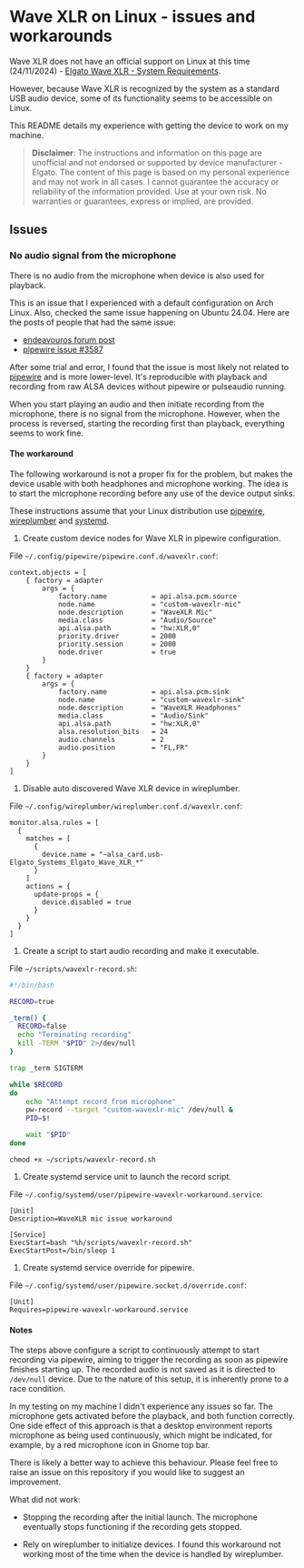 # Wave XLR on Linux - issues and workarounds 

Wave XLR does not have an official support on Linux at this time (24/11/2024) - [Elgato Wave XLR - System Requirements](https://help.elgato.com/hc/en-us/articles/4404864886157-Elgato-Wave-XLR-System-Requirements).

However, because Wave XLR is recognized by the system as a standard USB audio device, some of its functionality seems to be accessible on Linux.

This README details my experience with getting the device to work on my machine.

> **Disclaimer**: The instructions and information on this page are unofficial and not endorsed or supported by device manufacturer - Elgato. 
> The content of this page is based on my personal experience and may not work in all cases.
> I cannot guarantee the accuracy or reliability of the information provided. Use at your own risk. No warranties or guarantees, express or implied, are provided.

## Issues

### No audio signal from the microphone

There is no audio from the microphone when device is also used for playback.

This is an issue that I experienced with a default configuration on Arch Linux. Also, checked the same issue happening on Ubuntu 24.04.
Here are the posts of people that had the same issue:
* [endeavouros forum post](https://forum.endeavouros.com/t/cannot-use-mic-when-output-input-are-selected-on-sound-device/43275/13)
* [pipewire issue #3587](https://gitlab.freedesktop.org/pipewire/pipewire/-/issues/3587)

After some trial and error, I found that the issue is most likely not related to [pipewire](https://pipewire.org/) and is more lower-level. It's reproducible with playback and recording from raw ALSA devices without pipewire or pulseaudio running.

When you start playing an audio and then initiate recording from the microphone, there is no signal from the microphone. However, when the process is reversed, starting the recording first than playback, everything seems to work fine.

#### The workaround

The following workaround is not a proper fix for the problem, but makes the device usable with both headphones and microphone working.
The idea is to start the microphone recording before any use of the device output sinks. 

These instructions assume that your Linux distribution use [pipewire](https://pipewire.org/), [wireplumber](https://pipewire.pages.freedesktop.org/wireplumber/) and [systemd](https://systemd.io/).

1. Create custom device nodes for Wave XLR in pipewire configuration. 

File `~/.config/pipewire/pipewire.conf.d/wavexlr.conf`:
```
context.objects = [
    { factory = adapter
        args = {
            factory.name           = api.alsa.pcm.source
            node.name              = "custom-wavexlr-mic"
            node.description       = "WaveXLR Mic"
            media.class            = "Audio/Source"
            api.alsa.path          = "hw:XLR,0"
            priority.driver        = 2000
            priority.session       = 2000
            node.driver            = true
        }
    }
    { factory = adapter
        args = {
            factory.name           = api.alsa.pcm.sink
            node.name              = "custom-wavexlr-sink"
            node.description       = "WaveXLR Headphones"
            media.class            = "Audio/Sink"
            api.alsa.path          = "hw:XLR,0"
            alsa.resolution_bits   = 24
            audio.channels         = 2
            audio.position         = "FL,FR"
        }
    }
]
```

1. Disable auto discovered Wave XLR device in wireplumber. 

File `~/.config/wireplumber/wireplumber.conf.d/wavexlr.conf`:
```
monitor.alsa.rules = [
  {
    matches = [
      {
        device.name = "~alsa_card.usb-Elgato_Systems_Elgato_Wave_XLR_*"
      }
    ]
    actions = {
      update-props = {
        device.disabled = true
      }
    }
  }
]
```

1. Create a script to start audio recording and make it executable.

File `~/scripts/wavexlr-record.sh`:
```sh
#!/bin/bash

RECORD=true

_term() { 
  RECORD=false
  echo "Terminating recording" 
  kill -TERM "$PID" 2>/dev/null
}

trap _term SIGTERM

while $RECORD
do
    echo "Attempt record from microphone" 
    pw-record --target "custom-wavexlr-mic" /dev/null &
    PID=$!

    wait "$PID"
done
```

```
chmod +x ~/scripts/wavexlr-record.sh 
```

1. Create systemd service unit to launch the record script.

File `~/.config/systemd/user/pipewire-wavexlr-workaround.service`:
```
[Unit]
Description=WaveXLR mic issue workaround

[Service]
ExecStart=bash "%h/scripts/wavexlr-record.sh"
ExecStartPost=/bin/sleep 1
```

1. Create systemd service override for pipewire.

File `~/.config/systemd/user/pipewire.socket.d/override.conf`:
```
[Unit]
Requires=pipewire-wavexlr-workaround.service
```

#### Notes

The steps above configure a script to continuously attempt to start recording via pipewire, aiming to trigger the recording as soon as pipewire finishes starting up. The recorded audio is not saved as it is directed to `/dev/null` device.
Due to the nature of this setup, it is inherently prone to a race condition.

In my testing on my machine I didn't experience any issues so far. The microphone gets activated before the playback, and both function correctly.
One side effect of this approach is that a desktop environment reports microphone as being used continuously, which might be indicated, for example, by a red microphone icon in Gnome top bar.

There is likely a better way to achieve this behaviour. Please feel free to raise an issue on this repository if you would like to suggest an improvement.

What did not work:
* Stopping the recording after the initial launch.
The microphone eventually stops functioning if the recording gets stopped.

* Rely on wireplumber to initialize devices.
I found this workaround not working most of the time when the device is handled by wireplumber.
